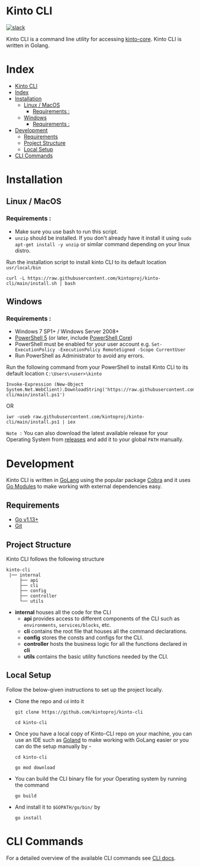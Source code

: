 # Kinto CLI
[![slack](https://img.shields.io/badge/slack-kintoproj-brightgreen)](http://slack.kintohub.com/)

Kinto CLI is a command line utility for accessing [kinto-core](https://github.com/kintoproj/kinto-core). Kinto CLI is written in Golang.

# Index
- [Kinto CLI](#kinto-cli)
- [Index](#index)
- [Installation](#installation)
  - [Linux / MacOS](#linux--macos)
    - [Requirements :](#requirements-)
  - [Windows](#windows)
    - [Requirements :](#requirements--1)
- [Development](#development)
  - [Requirements](#requirements)
  - [Project Structure](#project-structure)
  - [Local Setup](#local-setup)
- [CLI Commands](#cli-commands)

# Installation

## Linux / MacOS

### Requirements :

- Make sure you use bash to run this script.
- `unzip` should be installed. If you don't already have it install it using `sudo apt-get install -y unzip` or similar command depending on your linux distro.

Run the installation script to install kinto CLI to its default location `usr/local/bin`

```
curl -L https://raw.githubusercontent.com/kintoproj/kinto-cli/main/install.sh | bash
```

## Windows

### Requirements :

- Windows 7 SP1+ / Windows Server 2008+
- [PowerShell 5](https://aka.ms/wmf5download) (or later, include [PowerShell Core](https://docs.microsoft.com/en-us/powershell/scripting/install/installing-powershell-core-on-windows?view=powershell-6))
- PowerShell must be enabled for your user account e.g. `Set-ExecutionPolicy -ExecutionPolicy RemoteSigned -Scope CurrentUser`
- Run PowerShell as Administrator to avoid any errors.

Run the following command from your PowerShell to install Kinto CLI to its default location `C:\Users\<user>\kinto`

```
Invoke-Expression (New-Object System.Net.WebClient).DownloadString('https://raw.githubusercontent.com/kintoproj/kinto-cli/main/install.ps1')
```

OR

```
iwr -useb raw.githubusercontent.com/kintoproj/kinto-cli/main/install.ps1 | iex
```

`Note :` You can also download the latest available release for your Operating System from [releases](https://github.com/kintoproj/kinto-cli/releases) and add it to your global `PATH` manually.

# Development

Kinto CLI is written in [GoLang](https://golang.org/) using the popular package [Cobra](https://github.com/spf13/cobra) and it uses [Go Modules](https://github.com/golang/go/wiki/Modules) to make working with external dependencies easy.

## Requirements

- [Go v1.13+](https://golang.org/doc/install)
- [Git](https://git-scm.com/downloads)

## Project Structure

Kinto CLI follows the following structure

```
kinto-cli
 |── internal
     ├── api
     ├── cli
     ├── config
     ├── controller
     └── utils

```

- **internal** houses all the code for the CLI
  - **api** provides access to different components of the CLI such as `environments`, `services/blocks`, etc.
  - **cli** contains the root file that houses all the command declarations.
  - **config** stores the consts and configs for the CLI.
  - **controller** hosts the business logic for all the functions declared in **cli**
  - **utils** contains the basic utility functions needed by the CLI.

## Local Setup

Follow the below-given instructions to set up the project locally.

- Clone the repo and `cd` into it

  ```
  git clone https://github.com/kintoproj/kinto-cli

  cd kinto-cli
  ```

- Once you have a local copy of Kinto-CLI repo on your machine, you can use an IDE such as [Goland](https://www.jetbrains.com/go/download/) to make working with GoLang easier or you can do the setup manually by -

  ```
  cd kinto-cli

  go mod download
  ```

- You can build the CLI binary file for your Operating system by running the command

  ```
  go build
  ```

- And install it to `$GOPATH/go/bin/` by

  ```
  go install
  ```

# CLI Commands

For a detailed overview of the available CLI commands see [CLI docs](https://www.kintohub.com/features/cli#commands).
